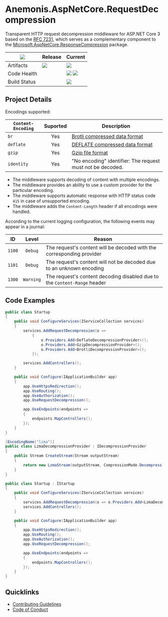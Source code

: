 # Anemonis.AspNetCore.RequestDecompression

Transparent HTTP request decompression middleware for ASP.NET Core 3 based on the [RFC 7231](https://tools.ietf.org/html/rfc7231#section-3.1.2.2), which serves as a complementary component to the [Microsoft.AspNetCore.ResponseCompression](https://www.nuget.org/packages/Microsoft.AspNetCore.ResponseCompression/) package.

| [![](https://img.shields.io/gitter/room/nwjs/nw.js.svg?style=flat-square)](https://gitter.im/anemonis/aspnetcore-request-decompression) | Release | Current |
|---|---|---|
| Artifacts | [![](https://img.shields.io/nuget/vpre/Anemonis.AspNetCore.RequestDecompression.svg?style=flat-square)](https://www.nuget.org/packages/Anemonis.AspNetCore.RequestDecompression) | [![](https://img.shields.io/myget/alexanderkozlenko/vpre/Anemonis.AspNetCore.RequestDecompression.svg?label=myget&style=flat-square)](https://www.myget.org/feed/alexanderkozlenko/package/nuget/Anemonis.AspNetCore.RequestDecompression) |
| Code Health | | [![](https://img.shields.io/sonar/coverage/aspnetcore-request-decompression?format=long&server=https%3A%2F%2Fsonarcloud.io&style=flat-square)](https://sonarcloud.io/component_measures?id=aspnetcore-request-decompression&metric=coverage&view=list) [![](https://img.shields.io/sonar/violations/aspnetcore-request-decompression?format=long&server=https%3A%2F%2Fsonarcloud.io&style=flat-square)](https://sonarcloud.io/project/issues?id=aspnetcore-request-decompression&resolved=false) |
| Build Status | | [![](https://img.shields.io/azure-devops/build/alexanderkozlenko/github-pipelines/5?label=master&style=flat-square)](https://dev.azure.com/alexanderkozlenko/github-pipelines/_build?definitionId=5&_a=summary) |

## Project Details

Encodings supported:

| `Content-Encoding` | Suported | Description |
| --- | :---: | --- |
| `br` | Yes | [Brotli compressed data format](https://tools.ietf.org/html/rfc7932) |
| `deflate` | Yes | [DEFLATE compressed data format](https://tools.ietf.org/html/rfc1951) |
| `gzip` | Yes | [Gzip file format](https://tools.ietf.org/html/rfc1952) |
| `identity` | Yes | "No encoding" identifier: The request must not be decoded. |

- The middleware supports decoding of content with multiple encodings.
- The middleware provides an ability to use a custom provider for the particular encoding.
- The middleware supports automatic response with HTTP status code `415` in case of unsupported encoding.
- The middleware adds the `Content-Length` header if all encodings were handled.

According to the current logging configuration, the following events may appear in a journal:

| ID | Level | Reason |
| :---: | :---: | --- |
| `1100` | `Debug` | The request's content will be decoded with the corresponding provider |
| `1101` | `Debug` | The request's content will not be decoded due to an unknown encoding |
| `1300` | `Warning` | The request's content decoding disabled due to the `Content-Range` header |

## Code Examples

```cs
public class Startup
{
    public void ConfigureServices(IServiceCollection services)
    {
        services.AddRequestDecompression(o =>
            {
                o.Providers.Add<DeflateDecompressionProvider>();
                o.Providers.Add<GzipDecompressionProvider>();
                o.Providers.Add<BrotliDecompressionProvider>();
            });

        services.AddControllers();
    }

    public void Configure(IApplicationBuilder app)
    {
        app.UseHttpsRedirection();
        app.UseRouting();
        app.UseAuthorization();
        app.UseRequestDecompression();

        app.UseEndpoints(endpoints =>
        {
            endpoints.MapControllers();
        });
    }
}
```
```cs
[EncodingName("lzma")]
public class LzmaDecompressionProvider : IDecompressionProvider
{
    public Stream CreateStream(Stream outputStream)
    {
        return new LzmaStream(outputStream, CompressionMode.Decompress);
    }
}

public class Startup : IStartup
{
    public void ConfigureServices(IServiceCollection services)
    {
        services.AddRequestDecompression(o => o.Providers.Add<LzmaDecompressionProvider>());
        services.AddControllers();
    }

    public void Configure(IApplicationBuilder app)
    {
        app.UseHttpsRedirection();
        app.UseRouting();
        app.UseAuthorization();
        app.UseRequestDecompression();

        app.UseEndpoints(endpoints =>
        {
            endpoints.MapControllers();
        });
    }
}
```

## Quicklinks

- [Contributing Guidelines](./CONTRIBUTING.md)
- [Code of Conduct](./CODE_OF_CONDUCT.md)
